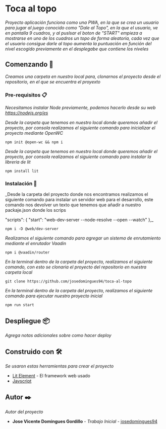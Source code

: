 # Toca al topo

_Proyecto aplicación funciona como una PWA, en la que se crea un usuario para jugar al juego conocido como "Dale al Topo", en la que el usuario, ve en pantalla 9 cuadros, y al puslsar el boton de "START" empieza a mostrarse en uno de los cuadros un topo de forma aleatoria, cada vez que el usuario consigue darle al topo aumenta la puntuación en función del nivel escogido previamente en el desplegabe que contiene los niveles_

## Comenzando 🚀

_Creamos una carpeta en nuestro local para, clonarnos el proyecto desde el repositorio, en el que se encuentra el proyexto_


### Pre-requisitos 📋

_Necesitamos instalar Node previamente, podemos hacerlo desde su web https://nodejs.org/es_

_Desde la carpeta que tenemos en nuestro local donde queremos añadir el proyecto, por consola realizamos el siguiente comando para inicializar el proyecto mediante  OpenWC_

```
npm init @open-wc && npm i
```

_Desde la carpeta que tenemos en nuestro local donde queremos añadir el proyecto, por consola realizamos el siguiente comando para instalar la libreria de lit_

```
npm install lit
```

### Instalación 🔧

_Desde la carpeta del proyecto donde nos encontramos realizamos el siguiente comando para instalar un servidor web para el desarrollo, este comando nos devolver un texto  que tenemos que añadir a nuestro packaje.json donde los scrips 

"scripts": {
  "start": "web-dev-server --node-resolve --open --watch"
},_

```
npm i -D @web/dev-server
```

_Realizamos el siguiente comando para agregar un sistema de enrutamiento mediante el enrutador Vaadin_

```
npm i @vaadin/router
```

_En la terminal dentro de la carpeta del proyecto, realizamos el siguiente comando, con esto se clonaria el proyecto del repositorio en nuestra carpeta local_

```
git clone https://github.com/josedomingues94/toca-al-topo

```

_En la terminal dentro de la carpeta del proyecto, realizamos el siguiente comando para ejecutar nuestro proyecto inicial_

```
npm run start

```

## Despliegue 📦

_Agrega notas adicionales sobre como hacer deploy_

## Construido con 🛠️

_Se usaron estas herramientas para crear el proyecto_

* [Lit Element](https://lit.dev) - El framework web usado
* [Javscript](https://developer.mozilla.org/es/docs/Web/JavaScript)

## Autor ✒️

_Autor del proyecto_

* **Jose Vicente Domingues Gordillo** - *Trabajo Inicial* - [josedomingues94](https://github.com/josedomingues94)
